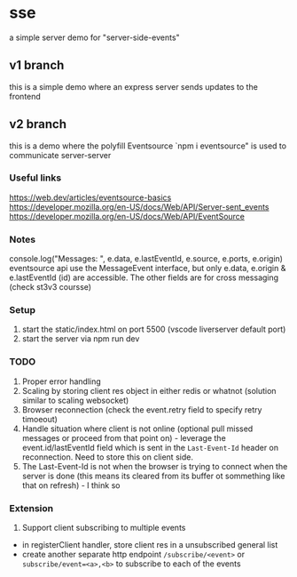 # sse
a simple server demo for "server-side-events"

## v1 branch
this is a simple demo where an express server sends updates to the frontend

## v2 branch
this is a demo where the polyfill Eventsource `npm i eventsource" is used to communicate server-server

### Useful links
https://web.dev/articles/eventsource-basics
https://developer.mozilla.org/en-US/docs/Web/API/Server-sent_events
https://developer.mozilla.org/en-US/docs/Web/API/EventSource

### Notes
console.log("Messages: ", e.data, e.lastEventId, e.source, e.ports, e.origin)
eventsource api use the MessageEvent interface, but only e.data, e.origin & e.lastEventId (id) are accessible. The other fields are for cross messaging (check st3v3 coursse)

### Setup
1. start the static/index.html on port 5500 (vscode liverserver default port)
2. start the server via npm run dev

### TODO
1. Proper error handling
2. Scaling by storing client res object in either redis or whatnot (solution similar to scaling websocket)
3. Browser reconnection (check the event.retry field to specify retry timoeout)
4. Handle situation where client is not online (optional pull missed messages or proceed from that point on) - leverage the event.id/lastEventId field which is sent in the `Last-Event-Id` header on reconnection. Need to store this on client side.
5. The Last-Event-Id is not when the browser is trying to connect when the server is done (this means its cleared from its buffer ot sommething like that on refresh) - I think so


### Extension
1. Support client subscribing to multiple events
- in registerClient handler, store client res in a unsubscribed general list
- create another separate http endpoint `/subscribe/<event>` or `subscribe/event=<a>,<b>` to subscribe to each of the events
